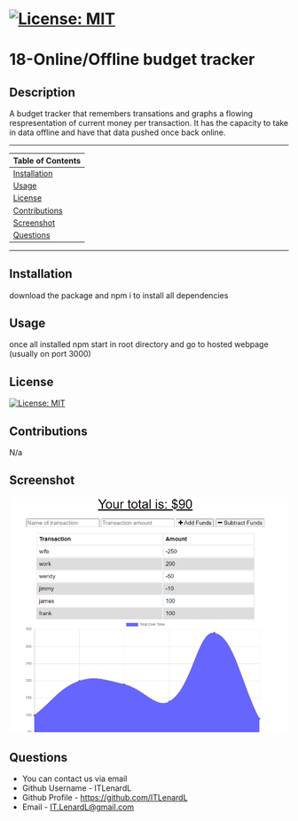 # [![License: MIT](https://img.shields.io/badge/License-MIT-yellow.svg)](https://opensource.org/licenses/MIT)

  # 18-Online/Offline budget tracker

 ## Description 

 A budget tracker that remembers transations and graphs a flowing respresentation of current money per transaction. It has the capacity to take in data offline and have that data pushed once back online.
 
 ---
| Table of Contents |
|---|
| [Installation](#Installation) |
| [Usage](#Usage) |
| [License](#License) |
| [Contributions](#Contributions) |
| [Screenshot](#Screenshot) |
| [Questions](#Questions) |
---

## Installation 

download the package and npm i to install all dependencies

## Usage 

once all installed npm start in root directory and go to hosted webpage (usually on port 3000)

## License 

[![License: MIT](https://img.shields.io/badge/License-MIT-yellow.svg)](https://opensource.org/licenses/MIT)

## Contributions 

N/a

## Screenshot 

![working application visual.](./SS.png)

## Questions
* You can contact us via email
* Github Username - ITLenardL
* Github Profile - https://github.com/ITLenardL
* Email - IT.LenardL@gmail.com 
